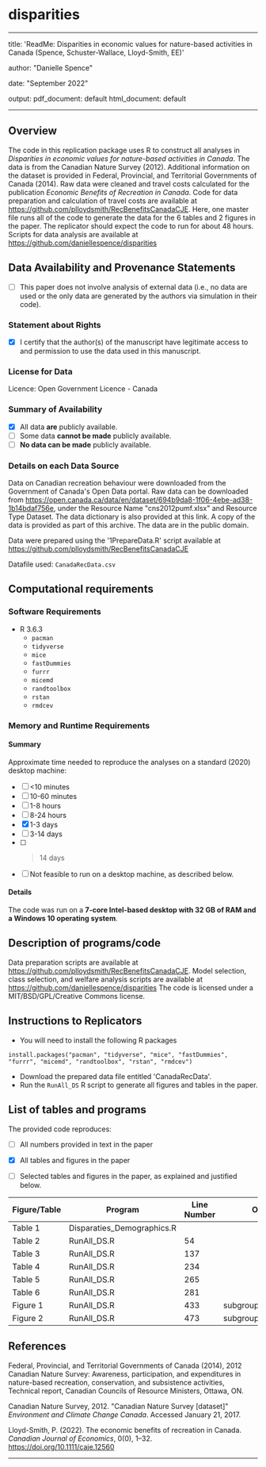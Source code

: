 # disparities
---
title: 'ReadMe: Disparities in economic values for nature-based activities in Canada (Spence, Schuster-Wallace, Lloyd-Smith, EE)'

author: "Danielle Spence"

date: "September 2022"

output:
  pdf_document: default
  html_document: default
  
---

Overview
--------

The code in this replication package uses R to construct all analyses in *Disparities in economic values for nature-based activities in Canada*. The data is from the Canadian Nature Survey (2012). Additional information on the dataset is provided in Federal, Provincial, and Territorial Governments of Canada (2014). Raw data were cleaned and travel costs calculated for the publication *Economic Benefits of Recreation in Canada*. Code for data preparation and calculation of travel costs are available at https://github.com/plloydsmith/RecBenefitsCanadaCJE. Here, one master file runs all of the code to generate the data for the 6 tables and 2 figures in the paper. The replicator should expect the code to run for about 48 hours. Scripts for data analysis are available at https://github.com/daniellespence/disparities

Data Availability and Provenance Statements
----------------------------

- [ ] This paper does not involve analysis of external data (i.e., no data are used or the only data are generated by the authors via simulation in their code).

### Statement about Rights

- [x] I certify that the author(s) of the manuscript have legitimate access to and permission to use the data used in this manuscript. 


### License for Data

Licence: Open Government Licence - Canada

### Summary of Availability

- [x] All data **are** publicly available.
- [ ] Some data **cannot be made** publicly available.
- [ ] **No data can be made** publicly available.

### Details on each Data Source

Data on Canadian recreation behaviour were downloaded from the Government of Canada's Open Data portal. Raw data can be downloaded from https://open.canada.ca/data/en/dataset/694b9da8-1f06-4ebe-ad38-1b14bdaf756e, under the Resource Name "cns2012pumf.xlsx" and Resource Type Dataset. The data dictionary is also provided at this link. A copy of the data is provided as part of this archive. The data are in the public domain.

Data were prepared using the '1PrepareData.R' script available at https://github.com/plloydsmith/RecBenefitsCanadaCJE

Datafile used:  `CanadaRecData.csv`

Computational requirements
---------------------------

### Software Requirements

- R 3.6.3
  - `pacman`
  - `tidyverse`
  - `mice`
  - `fastDummies`
  - `furrr`
  - `micemd`
  - `randtoolbox`
  - `rstan`
  - `rmdcev`

### Memory and Runtime Requirements

#### Summary

Approximate time needed to reproduce the analyses on a standard (2020) desktop machine:

- [ ] <10 minutes
- [ ] 10-60 minutes
- [ ] 1-8 hours
- [ ] 8-24 hours
- [x] 1-3 days
- [ ] 3-14 days
- [ ] > 14 days
- [ ] Not feasible to run on a desktop machine, as described below.

#### Details

The code was run on a **7-core Intel-based desktop with 32 GB of RAM and a Windows 10 operating system**. 

Description of programs/code
----------------------------

Data preparation scripts are available at https://github.com/plloydsmith/RecBenefitsCanadaCJE.
Model selection, class selection, and welfare analysis scripts are available at https://github.com/daniellespence/disparities
The code is licensed under a MIT/BSD/GPL/Creative Commons license.

Instructions to Replicators
---------------------------

- You will need to install the following R packages

`install.packages("pacman", "tidyverse", "mice", "fastDummies", "furrr", "micemd", "randtoolbox", "rstan", "rmdcev")`

- Download the prepared data file entitled 'CanadaRecData'. 
- Run the `RunAll_DS` R script to generate all figures and tables in the paper.

List of tables and programs
---------------------------

The provided code reproduces:

- [ ] All numbers provided in text in the paper
- [x] All tables and figures in the paper
- [ ] Selected tables and figures in the paper, as explained and justified below.


| Figure/Table  | Program             | Line Number | Output file                      | Note   |
|-----------|-------------------------|-------------|----------------------------------|-------|
| Table 1 | Disparaties_Demographics.R |             |   ||
| Table 2 | RunAll_DS.R | 54          |    ||
| Table 3 | RunAll_DS.R| 137         |    ||
| Table 4 | RunAll_DS.R| 234         |     ||
| Table 5 | RunAll_DS.R | 265         |                   ||
| Table 6 | RunAll_DS.R | 281         |                      ||
| Figure 1 | RunAll_DS.R |   433          |  subgroup_diff.png |          |
| Figure 2 | RunAll_DS.R      | 473           | subgroup_diff_gender.png                      ||

## References

Federal, Provincial, and Territorial Governments of Canada (2014), 2012 Canadian Nature
Survey: Awareness, participation, and expenditures in nature-based recreation, conservation, and subsistence activities, Technical report, Canadian Councils of Resource Ministers,
Ottawa, ON.

Canadian Nature Survey, 2012. "Canadian Nature Survey [dataset]" *Environment and Climate Change Canada*. Accessed January 21, 2017.

Lloyd-Smith, P. (2022). The economic benefits of recreation in Canada. *Canadian Journal of Economics*, 0(0), 1–32. https://doi.org/10.1111/caje.12560

---
